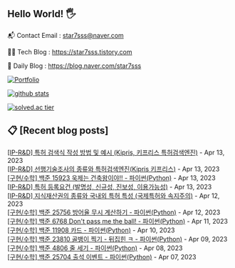 ## Hello World! 🖐

📬 Contact Email : star7sss@naver.com

👨‍💻 Tech Blog : https://star7sss.tistory.com

🤪 Daily Blog : https://blog.naver.com/star7sss

[![Portfolio](https://img.shields.io/badge/Portfolio-%23000000.svg?style=for-the-badge&logo=firefox&logoColor=#FF7139)](https://fern-way-13f.notion.site/Jang-Thang-3b7b327981a2456c8ee5952eadb848b9)

[![github stats](https://github-readme-stats.vercel.app/api?username=jangThang&show_icons=true&hide_border=False)](https://star7sss.tistory.com)

[![solved.ac tier](http://mazassumnida.wtf/api/v2/generate_badge?boj=star7sss)](https://solved.ac/star7sss)

## 📋 [Recent blog posts]
[[IP-R&D] 특허 검색식 작성 방법 및 예시 (Kipris, 키프리스 특허검색엔진)](https://star7sss.tistory.com/800) - Apr 13, 2023<br>
[[IP-R&D] 선행기술조사의 종류와 특허검색엔진(Kipris 키프리스)](https://star7sss.tistory.com/799) - Apr 13, 2023<br>
[[구현/수학] 백준 15923 욱제는 건축왕이야!! - 파이썬(Python)](https://star7sss.tistory.com/753) - Apr 13, 2023<br>
[[IP-R&D] 특허 등록요건 (발명성, 신규성, 진보성, 이용가능성)](https://star7sss.tistory.com/798) - Apr 13, 2023<br>
[[IP-R&D] 지식재산권의 종류와 국내외 특허 특성 (국제특허와 속지주의)](https://star7sss.tistory.com/797) - Apr 12, 2023<br>
[[구현/수학] 백준 25756 방어율 무시 계산하기 - 파이썬(Python)](https://star7sss.tistory.com/752) - Apr 12, 2023<br>
[[구현/수학] 백준 6768 Don't pass me the ball! - 파이썬(Python)](https://star7sss.tistory.com/751) - Apr 11, 2023<br>
[[구현/수학] 백준 11908 카드 - 파이썬(Python)](https://star7sss.tistory.com/750) - Apr 10, 2023<br>
[[구현/수학] 백준 23810 골뱅이 찍기 - 뒤집힌 ㅋ - 파이썬(Python)](https://star7sss.tistory.com/749) - Apr 09, 2023<br>
[[구현/수학] 백준 4806 줄 세기 - 파이썬(Python)](https://star7sss.tistory.com/748) - Apr 08, 2023<br>
[[구현/수학] 백준 25704 출석 이벤트 - 파이썬(Python)](https://star7sss.tistory.com/747) - Apr 07, 2023<br>
